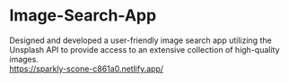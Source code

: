 # Image-Search-App
Designed and developed a user-friendly image search app utilizing the Unsplash API to provide access to an extensive collection of high-quality images.
<br>
https://sparkly-scone-c861a0.netlify.app/
